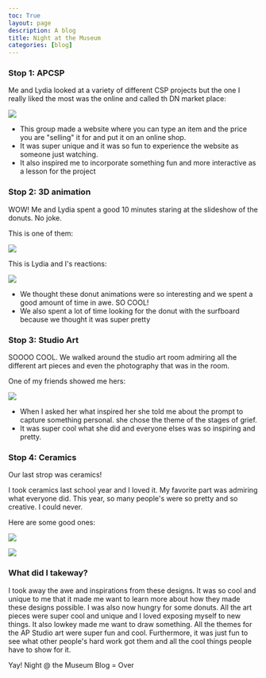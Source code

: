 ```yaml
---
toc: True
layout: page
description: A blog
title: Night at the Museum
categories: [blog]
---
```


### Stop 1: APCSP

Me and Lydia looked at a variety of different CSP projects but the one I really liked the most was the online and called th DN market place:

![]({{site.baseurl}}/images/CSP.png)

- This group made a website where you can type an item and the price you are "selling" it for and put it on an online shop. 
- It was super unique and it was so fun to experience the website as someone just watching.
- It also inspired me to incorporate something fun and more interactive as a lesson for the project

### Stop 2: 3D animation

WOW! Me and Lydia spent a good 10 minutes staring at the slideshow of the donuts. No joke.

This is one of them:

![]({{site.baseurl}}/images/donut.png)

This is Lydia and I's reactions:

![]({{site.baseurl}}/images/reaction.png)

- We thought these donut animations were so interesting and we spent a good amount of time in awe. SO COOL!
- We also spent a lot of time looking for the donut with the surfboard because we thought it was super pretty

### Stop 3: Studio Art

SOOOO COOL. We walked around the studio art room admiring all the different art pieces and even the photography that was in the room.

One of my friends showed me hers:

![]({{site.baseurl}}/images/anisa.png)

- When I asked her what inspired her she told me about the prompt to capture something personal. she chose the theme of the stages of grief.
- It was super cool what she did and everyone elses was so inspiring and pretty.

### Stop 4: Ceramics

Our last strop was ceramics!

I took ceramics last school year and I loved it. My favorite part was admiring what everyone did. This year, so many people's were so pretty and so creative. I could never.

Here are some good ones:

![]({{site.baseurl}}/images/ceramics.png)

![]({{site.baseurl}}/images/ceramictwo.png)

### What did I takeway?
I took away the awe and inspirations from these designs. It was so cool and unique to me that it made me want to learn more about how they made these designs possible. I was also now hungry for some donuts. All the art pieces were super cool and unique and I loved exposing myself to new things. It also lowkey made me want to draw something. All the themes for the AP Studio art were super fun and cool. Furthermore, it was just fun to see what other people's hard work got them and all the cool things people have to show for it.

Yay! Night @ the Museum Blog = Over